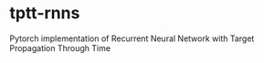 # tptt-rnns
Pytorch implementation of Recurrent Neural Network with Target Propagation Through Time
